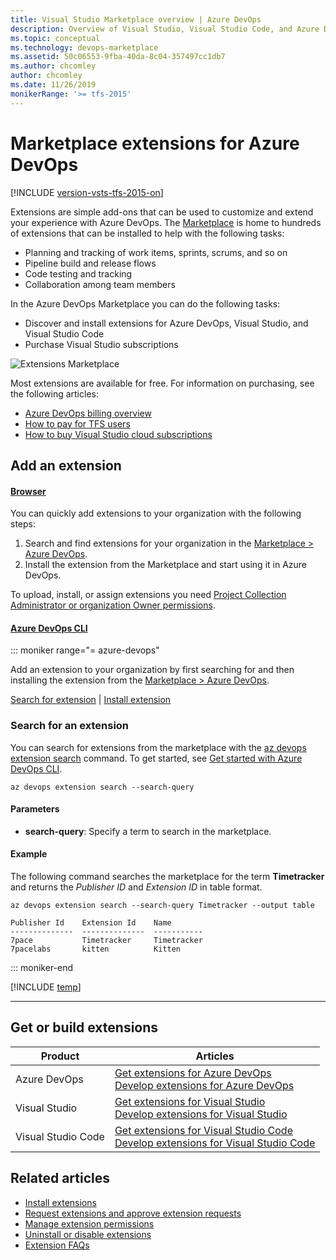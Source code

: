 ```yaml
---
title: Visual Studio Marketplace overview | Azure DevOps
description: Overview of Visual Studio, Visual Studio Code, and Azure DevOps extensions offered through the Visual Studio Marketplace
ms.topic: conceptual
ms.technology: devops-marketplace
ms.assetid: 50c06553-9fba-40da-8c04-357497cc1db7
ms.author: chcomley
author: chcomley
ms.date: 11/26/2019
monikerRange: '>= tfs-2015'
---
```


# Marketplace extensions for Azure DevOps

[!INCLUDE [version-vsts-tfs-2015-on](../boards/includes/version-vsts-tfs-2015-on.md)]

Extensions are simple add-ons that can be used to customize and extend your experience with Azure DevOps. The [Marketplace](https://marketplace.visualstudio.com/azuredevops) is home to hundreds of extensions that can be installed to help with the following tasks:

* Planning and tracking of work items, sprints, scrums, and so on
* Pipeline build and release flows
* Code testing and tracking
* Collaboration among team members

In the Azure DevOps Marketplace you can do the following tasks:

* Discover and install extensions for Azure DevOps, Visual Studio, and Visual Studio Code
* Purchase Visual Studio subscriptions

![Extensions Marketplace](../organizations/billing/media/shared/extensions-marketplace.png)

Most extensions are available for free.
For information on purchasing, see the following articles:

* [Azure DevOps billing overview](../organizations/billing/overview.md)
* [How to pay for TFS users](../organizations/billing/buy-access-tfs-test-hub.md)
* [How to buy Visual Studio cloud subscriptions](/visualstudio/subscriptions/vscloud-overview)

## Add an extension

#### [Browser](#tab/browser)

You can quickly add extensions to your organization with the following steps:

1.  Search and find extensions for your organization in the [Marketplace > Azure DevOps](https://marketplace.visualstudio.com/azuredevops).
2.  Install the extension from the Marketplace and start using it in Azure DevOps.

To upload, install, or assign extensions you need [Project Collection Administrator or organization Owner permissions](./faq-extensions.md#find-owner).

#### [Azure DevOps CLI](#tab/azure-devops-cli/)

::: moniker range="= azure-devops"

Add an extension to your organization by first searching for and then installing the extension from the [Marketplace > Azure DevOps](https://marketplace.visualstudio.com/azuredevops).

[Search for extension](#search-extension) | [Install extension](install-extension.md#install-extension)

<a id="search-extension" />

### Search for an extension

You can search for extensions from the marketplace with the [az devops extension search](/cli/azure/ext/azure-devops/devops/extension#ext-azure-devops-az-devops-extension-search) command. To get started, see [Get started with Azure DevOps CLI](../cli/index.md).

```CLI
az devops extension search --search-query
```

#### Parameters

* **search-query**: Specify a term to search in the marketplace.

#### Example

The following command searches the marketplace for the term **Timetracker** and returns the _Publisher ID_ and _Extension ID_ in table format.

```CLI
az devops extension search --search-query Timetracker --output table

Publisher Id    Extension Id    Name
--------------  --------------  -----------
7pace           Timetracker     Timetracker
7pacelabs       kitten          Kitten
```

::: moniker-end

[!INCLUDE [temp](../includes/note-cli-not-supported.md)]

---

## Get or build extensions

| Product            | Articles                                                                                                                                                                               |
| ------------------ | -------------------------------------------------------------------------------------------------------------------------------------------------------------------------------------- |
| Azure DevOps       | [Get extensions for Azure DevOps](install-extension.md) <br/> [Develop extensions for Azure DevOps](https://aka.ms/vsoextensions)                                                      |
| Visual Studio      | [Get extensions for Visual Studio](https://marketplace.visualstudio.com/vs) <br/> [Develop extensions for Visual Studio](https://aka.ms/extendvs)                                      |
| Visual Studio Code | [Get extensions for Visual Studio Code](https://marketplace.visualstudio.com/vscode) <br/> [Develop extensions for Visual Studio Code](https://go.microsoft.com/fwlink/?LinkID=703825) |

## Related articles

* [Install extensions](install-extension.md)
* [Request extensions and approve extension requests](request-extensions.md)
* [Manage extension permissions](how-to/grant-permissions.md)
* [Uninstall or disable extensions](uninstall-disable-extensions.md)
* [Extension FAQs](faq-extensions.md)
